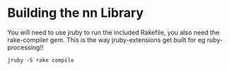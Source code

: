 Building the nn Library
===================

You will need to use jruby to run the included Rakefile, you also need the rake-compiler gem. This is the way jruby-extensions get built for eg ruby-processing!!

`jruby -S rake compile`

